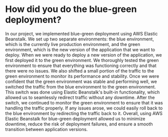 # How did you do the blue-green deployment?
In our project, we implemented blue-green deployment using AWS Elastic Beanstalk. We set up two separate environments: the blue environment, which is the currently live production environment, and the green environment, which is the new version of the application that we want to deploy.
When we were ready to deploy a new version of the application, we first deployed it to the green environment. We thoroughly tested the green environment to ensure that everything was functioning correctly and that there were no issues. We also shifted a small portion of the traffic to the green environment to monitor its performance and stability.
Once we were confident that the green environment was stable and performing well, we switched the traffic from the blue environment to the green environment. This switch was done using Elastic Beanstalk's built-in functionality, which allowed us to seamlessly redirect traffic without any downtime.
After the switch, we continued to monitor the green environment to ensure that it was handling the traffic properly. If any issues arose, we could easily roll back to the blue environment by redirecting the traffic back to it.
Overall, using AWS Elastic Beanstalk for blue-green deployment allowed us to minimize downtime, reduce the risk of deployment failures, and ensure a smooth transition between application versions.
